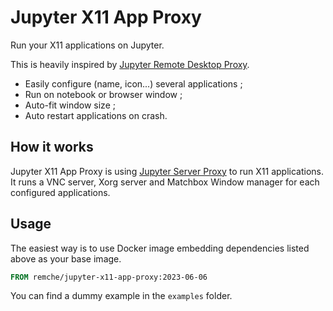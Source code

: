 # Jupyter X11 App Proxy

Run your X11 applications on Jupyter.

This is heavily inspired by [Jupyter Remote Desktop Proxy](https://github.com/jupyterhub/jupyter-remote-desktop-proxy/).

- Easily configure (name, icon...) several applications ;
- Run on notebook or browser window ;
- Auto-fit window size ;
- Auto restart applications on crash.

## How it works

Jupyter X11 App Proxy is using [Jupyter Server Proxy](https://jupyter-server-proxy.readthedocs.io/) to run X11 applications.
It runs a VNC server, Xorg server and Matchbox Window manager for each configured applications.

## Usage

The easiest way is to use Docker image embedding dependencies listed above as your base image.

```Dockerfile
FROM remche/jupyter-x11-app-proxy:2023-06-06
```

You can find a dummy example in the `examples` folder.
